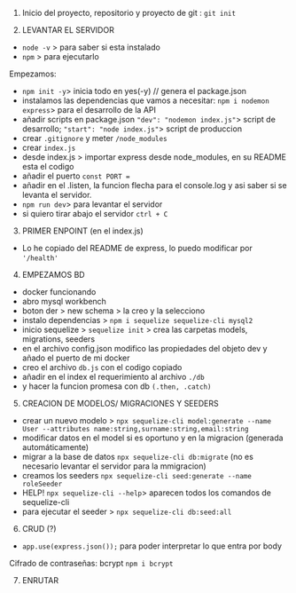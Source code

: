 1. Inicio del proyecto, repositorio y proyecto de git : `git init`

2. LEVANTAR EL SERVIDOR
- `node -v` > para saber si esta instalado
- `npm` > para ejecutarlo

Empezamos:
- `npm init -y`> inicia todo en yes(-y) // genera el package.json
- instalamos las dependencias que vamos a necesitar: `npm i nodemon express`> para el desarrollo de la API
- añadir scripts en package.json `"dev": "nodemon index.js"`> script de desarrollo; `"start": "node index.js"`> script de produccion
- crear `.gitignore` y meter `/node_modules` 
- crear `index.js`
- desde index.js > importar express desde node_modules, en su README esta el codigo 
- añadir el puerto `const PORT = ` 
- añadir en el .listen, la funcion flecha para el console.log y asi saber si se levanta el servidor.
- `npm run dev`> para levantar el servidor 
- si quiero tirar abajo el servidor `ctrl + C`

3. PRIMER ENPOINT (en el index.js)
- Lo he copiado del README de express, lo puedo modificar por `'/health'`

4. EMPEZAMOS BD 
- docker funcionando 
- abro mysql workbench
- boton der > new schema > la creo y la selecciono
- instalo dependencias > `npm i sequelize sequelize-cli mysql2`
- inicio sequelize > `sequelize init` > crea las carpetas models, migrations, seeders
- en el archivo config.json modifico las propiedades del objeto dev y añado el puerto
de mi docker
- creo el archivo `db.js` con el codigo copiado
- añadir en el index el requerimiento al archivo `./db`
- y hacer la funcion promesa con db `(.then, .catch)`

5. CREACION DE MODELOS/ MIGRACIONES Y SEEDERS
- crear un nuevo modelo > `npx sequelize-cli model:generate --name User --attributes name:string,surname:string,email:string`
- modificar datos en el model si es oportuno y en la migracion (generada automáticamente)
- migrar a la base de datos `npx sequelize-cli db:migrate` (no es necesario levantar el servidor para la mmigracion)
- creamos los seeders `npx sequelize-cli seed:generate --name roleSeeder`
- HELP! `npx sequelize-cli --help`> aparecen todos los comandos de sequelize-cli
- para ejecutar el seeder > `npx sequelize-cli db:seed:all`

6. CRUD (?)
- `app.use(express.json());` para poder interpretar lo que entra por body

Cifrado de contraseñas: bcrypt `npm i bcrypt`


7. ENRUTAR






